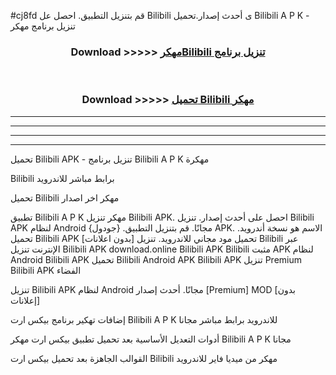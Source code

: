 #cj8fd قم بتنزيل التطبيق. احصل عل Bilibili  ى أحدث إصدار.تحميل Bilibili  A P K - تنزيل برنامج مهكر



<div align="center">
<h3>Download >>>>> <a href="https://ar-sites.web.app/?ar= Bilibili ">مهكرBilibili  تنزيل برنامج</a></h3><br>

<h3>Download >>>>> <a href="https://ar-sites.web.app/?ar= Bilibili ">تحميل Bilibili  مهكر</a></h3>
</div>


----------------------------------------------------------

----------------------------------------------------------

----------------------------------------------------------

----------------------------------------------------------


تحميل Bilibili  APK - تنزيل برنامج Bilibili  A P K مهكرة

Bilibili  برابط مباشر للاندرويد

تحميل Bilibili  مهكر اخر اصدار

تطبيق Bilibili  A P K مهكر
تنزيل Bilibili  APK. احصل على أحدث إصدار.
تنزيل Bilibili  APK لنظام Android مجانًا.
قم بتنزيل التطبيق. {جودول} APK. الاسم هو نسخة أندرويد.
تحميل Bilibili  APK [بدون اعلانات]
تحميل مود مجاني للاندرويد.
تنزيل Bilibili  عبر الإنترنت
تنزيل Bilibili  APK
download.online Bilibili  APK
Bilibili  مثبت APK لنظام Android
Bilibili  APK
تحميل Bilibili  Android APK
Bilibili  APK تنزيل Premium
Bilibili  APK الفضاء

تنزيل Bilibili  APK لنظام Android مجانًا. أحدث إصدار [Premium] MOD [بدون إعلانات]

إضافات تهكير برنامج بيكس ارت Bilibili  A P K للاندرويد برابط مباشر مجانا

أدوات التعديل الأساسية بعد تحميل تطبيق بيكس ارت مهكر Bilibili  A P K مجانا

القوالب الجاهزة بعد تحميل بيكس ارت Bilibili  مهكر من ميديا فاير للاندرويد




